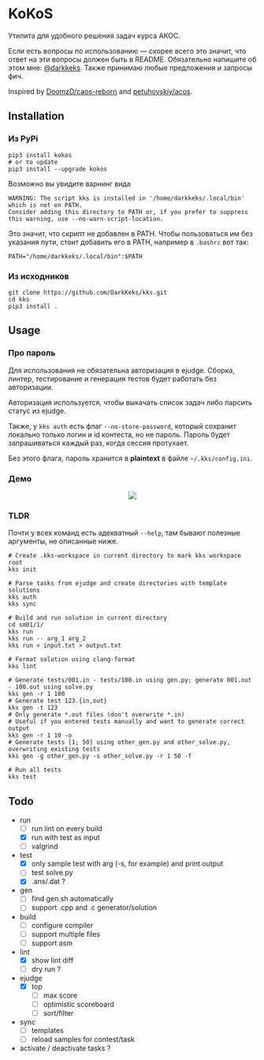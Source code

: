 # KoKoS

Утилита для удобного решения задач курса АКОС.

Если есть вопросы по использованию &mdash; скорее всего это значит, что ответ на эти вопросы должен быть в README. Обязательно напишите об этом мне: [@darkkeks](https://t.me/darkkeks). Также принимаю любые предложения и запросы фич.

Inspired by [DoomzD/caos-reborn](https://github.com/DoomzD/caos-reborn) and [petuhovskiy/acos](https://github.com/petuhovskiy/acos).

## Installation

### Из PyPi

```shell script
pip3 install kokos 
# or to update
pip3 install --upgrade kokos 
```

Возможно вы увидите варнинг вида

```
WARNING: The script kks is installed in '/home/darkkeks/.local/bin' which is not on PATH.
Consider adding this directory to PATH or, if you prefer to suppress this warning, use --no-warn-script-location.
```

Это значит, что скрипт не добавлен в PATH. Чтобы пользоваться им без указания пути, стоит добавить его в PATH, например в `.bashrc` вот так:
```
PATH="/home/darkkeks/.local/bin":$PATH
```

### Из исходников

```shell script
git clone https://github.com/DarkKeks/kks.git
cd kks
pip3 install .
```

## Usage

### Про пароль

Для использования не обязательна авторизация в ejudge. Сборка, линтер, тестирование и генерация тестов будет работать без авторизации.

Авторизация используется, чтобы выкачать список задач либо парсить статус из ejudge.

Также, у `kks auth` есть флаг `--no-store-password`, который сохранит локально только логин и id контеста, но не пароль. Пароль будет запрашиваться каждый раз, когда сессия протухает.

Без этого флага, пароль хранится в **plaintext** в файле `~/.kks/config.ini`.

### Демо

<!--suppress HtmlDeprecatedAttribute -->
<p align="center">
    <a href="https://asciinema.org/a/E2i72oAIMIG3mcRxEdds4Teth" target="_blank">
        <!--suppress HtmlRequiredAltAttribute -->
        <img src="https://asciinema.org/a/E2i72oAIMIG3mcRxEdds4Teth.svg" />
    </a>
</p>

### TLDR

Почти у всех команд есть адекватный `--help`, там бывают полезные аргументы, не описанные ниже.

```shell script
# Create .kks-workspace in current directory to mark kks workspace root
kks init

# Parse tasks from ejudge and create directories with template solutions
kks auth
kks sync

# Build and run solution in current directory
cd sm01/1/
kks run
kks run -- arg_1 arg_2
kks run < input.txt > output.txt

# Format solution using clang-format
kks lint

# Generate tests/001.in - tests/100.in using gen.py; generate 001.out - 100.out using solve.py
kks gen -r 1 100
# Generate test 123.{in,out}
kks gen -t 123
# Only generate *.out files (don't overwrite *.in)
# Useful if you entered tests manually and want to generate correct output
kks gen -r 1 10 -o
# Generate tests [1; 50] using other_gen.py and other_solve.py, overwriting existing tests
kks gen -g other_gen.py -s other_solve.py -r 1 50 -f

# Run all tests
kks test
```

## Todo
- run
    - [ ] run lint on every build
    - [x] run with test as input
    - [ ] valgrind
- test
    - [x] only sample test with arg (-s, for example) and print output
    - [ ] test solve.py
    - [x] .ans/.dat ?
- gen
    - [ ] find gen.sh automatically
    - [ ] support .cpp and .c generator/solution
- build
    - [ ] configure compiler
    - [ ] support multiple files
    - [ ] support asm
- lint
    - [x] show lint diff
    - [ ] dry run ?
- ejudge
    - [x] top
        - [ ] max score
        - [ ] optimistic scoreboard
        - [ ] sort/filter
- sync
    - [ ] templates
    - [ ] reload samples for contest/task
- activate / deactivate tasks ?
